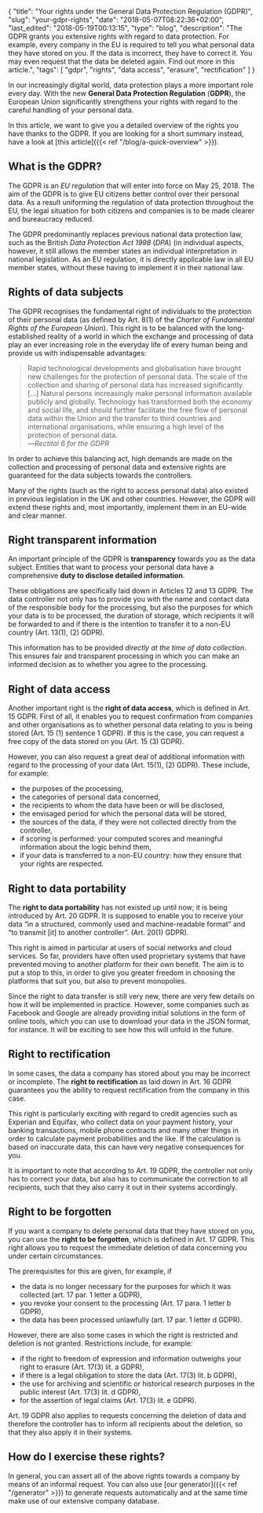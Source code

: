 {
	"title": "Your rights under the General Data Protection Regulation (GDPR)",
	"slug": "your-gdpr-rights",
	"date": "2018-05-07T08:22:36+02:00",
	"last_edited": "2018-05-19T00:13:15",
	"type": "blog",
	"description": "The GDPR grants you extensive rights with regard to data protection. For example, every company in the EU is required to tell you what personal data they have stored on you. If the data is incorrect, they have to correct it. You may even request that the data be deleted again. Find out more in this article.",
	"tags": [ "gdpr", "rights", "data access", "erasure", "rectification" ]
}

In our increasingly digital world, data protection plays a more important role every day. With the new **General Data Protection Regulation** (**GDPR**), the European Union significantly strengthens your rights with regard to the careful handling of your personal data.

In this article, we want to give you a detailed overview of the rights you have thanks to the GDPR. If you are looking for a short summary instead, have a look at [this article]({{< ref "/blog/a-quick-overview" >}}).

## What is the GDPR?

The GDPR is an *EU regulation* that will enter into force on May 25, 2018. The aim of the GDPR is to give EU citizens better control over their personal data. As a result uniforming the regulation of data protection throughout the EU, the legal situation for both citizens and companies is to be made clearer and bureaucracy reduced.

The GDPR predominantly replaces previous national data protection law, such as the British *Data Protection Act 1998* (*DPA*) (in individual aspects, however, it still allows the member states an individual interpretation in national legislation. As an EU regulation, it is directly applicable law in all EU member states, without these having to implement it in their national law.

## Rights of data subjects

The GDPR recognises the fundamental right of individuals to the protection of their personal data (as defined by Art. 8(1) of the *Charter of Fundamental Rights of the European Union*). This right is to be balanced with the long-established reality of a world in which the exchange and processing of data play an ever increasing role in the everyday life of every human being and provide us with indispensable advantages:

> Rapid technological developments and globalisation have brought new challenges for the protection of personal data. The scale of the collection and sharing of personal data has increased significantly. […] Natural persons increasingly make personal information available publicly and globally. Technology has transformed both the economy and social life, and should further facilitate the free flow of personal data within the Union and the transfer to third countries and international organisations, while ensuring a high level of the protection of personal data.  
> —<cite>Rectital 6 for the GDPR</cite>

In order to achieve this balancing act, high demands are made on the collection and processing of personal data and extensive rights are guaranteed for the data subjects towards the controllers.

Many of the rights (such as the right to access personal data) also existed in previous legislation in the UK and other countries. However, the GDPR will extend these rights and, most importantly, implement them in an EU-wide and clear manner.

## Right transparent information

An important principle of the GDPR is **transparency** towards you as the data subject. Entities that want to process your personal data have a comprehensive **duty to disclose detailed information**.

These obligations are specifically laid down in Articles 12 and 13 GDPR. The data controller not only has to provide you with the name and contact data of the responsible body for the processing, but also the purposes for which your data is to be processed, the duration of storage, which recipients it will be forwarded to and if there is the intention to transfer it to a non-EU country (Art. 13(1), (2) GDPR).

This information has to be provided *directly at the time of data collection*. This ensures fair and transparent processing in which you can make an informed decision as to whether you agree to the processing.

## Right of data access

Another important right is the **right of data access**, which is defined in Art. 15 GDPR. First of all, it enables you to request confirmation from companies and other organisations as to whether personal data relating to you is being stored (Art. 15 (1) sentence 1 GDPR). If this is the case, you can request a free copy of the data stored on you (Art. 15 (3) GDPR).

However, you can also request a great deal of additional information with regard to the processing of your data (Art. 15(1), (2) GDPR). These include, for example:

* the purposes of the processing,
* the categories of personal data concerned,
* the recipients to whom the data have been or will be disclosed,
* the envisaged period for which the personal data will be stored,
* the sources of the data, if they were not collected directly from the controller,
* if scoring is performed: your computed scores and meaningful information about the logic behind them,
* if your data is transferred to a non-EU country: how they ensure that your rights are respected.

## Right to data portability

The **right to data portability** has not existed up until now; it is being introduced by Art. 20 GDPR. It is supposed to enable you to receive your data “in a structured, commonly used and machine-readable format” and “to transmit [it] to another controller”. (Art. 20(1) GDPR).

This right is aimed in particular at users of social networks and cloud services. So far, providers have often used proprietary systems that have prevented moving to another platform for their own benefit. The aim is to put a stop to this, in order to give you greater freedom in choosing the platforms that suit you, but also to prevent monopolies.

Since the right to data transfer is still very new, there are very few details on how it will be implemented in practice. However, some companies such as Facebook and Google are already providing initial solutions in the form of online tools, which you can use to download your data in the JSON format, for instance. It will be exciting to see how this will unfold in the future.

## Right to rectification

In some cases, the data a company has stored about you may be incorrect or incomplete. The **right to rectification** as laid down in Art. 16 GDPR guarantees you the ability to request rectification from the company in this case.

This right is particularly exciting with regard to credit agencies such as Experian and Equifax, who collect data on your payment history, your banking transactions, mobile phone contracts and many other things in order to calculate payment probabilities and the like. If the calculation is based on inaccurate data, this can have very negative consequences for you.

It is important to note that according to Art. 19 GDPR, the controller not only has to correct your data, but also has to communicate the correction to all recipients, such that they also carry it out in their systems accordingly.

## Right to be forgotten

If you want a company to delete personal data that they have stored on you, you can use the **right to be forgotten**, which is defined in Art. 17 GDPR. This right allows you to request the immediate deletion of data concerning you under certain circumstances.

The prerequisites for this are given, for example, if

* the data is no longer necessary for the purposes for which it was collected (art. 17 par. 1 letter a GDPR),
* you revoke your consent to the processing (Art. 17 para. 1 letter b GDPR),
* the data has been processed unlawfully (art. 17 par. 1 letter d GDPR).

However, there are also some cases in which the right is restricted and deletion is not granted. Restrictions include, for example:

* if the right to freedom of expression and information outweighs your right to erasure (Art. 17(3) lit. a GDPR),
* if there is a legal obligation to store the data (Art. 17(3) lit. b GDPR),
* the use for archiving and scientific or historical research purposes in the public interest (Art. 17(3) lit. d GDPR),
* for the assertion of legal claims (Art. 17(3) lit. e GDPR).

Art. 19 GDPR also applies to requests concerning the deletion of data and therefore the controller has to inform all recipients about the deletion, so that they also apply it in their systems.

## How do I exercise these rights?

In general, you can assert all of the above rights towards a company by means of an informal request. You can also use [our generator]({{< ref "/generator" >}}) to generate requests automatically and at the same time make use of our extensive company database.

<!-- TODO: Write and link article. -->